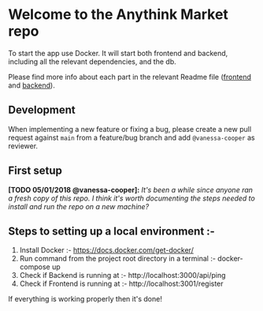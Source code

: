 # Welcome to the Anythink Market repo

To start the app use Docker. It will start both frontend and backend, including all the relevant dependencies, and the db.

Please find more info about each part in the relevant Readme file ([frontend](frontend/readme.md) and [backend](backend/README.md)).

## Development

When implementing a new feature or fixing a bug, please create a new pull request against `main` from a feature/bug branch and add `@vanessa-cooper` as reviewer.

## First setup

**[TODO 05/01/2018 @vanessa-cooper]:** _It's been a while since anyone ran a fresh copy of this repo. I think it's worth documenting the steps needed to install and run the repo on a new machine?_

## Steps to setting up a local environment :-

1. Install Docker :- https://docs.docker.com/get-docker/
2. Run command from the project root directory in a terminal :- docker-compose up
3. Check if Backend is running at :- http://localhost:3000/api/ping
4. Check if Frontend is running at :- http://localhost:3001/register

If everything is working properly then it's done!